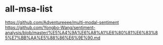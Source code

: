 # all-msa-list
https://github.com/Adventureeee/multi-modal-sentiment<br>
https://github.com/Yongbo-Wang/sentiment-analysis/blob/master/%E5%A4%9A%E6%A8%A1%E6%80%81%E6%83%85%E7%BB%AA%E5%88%86%E6%9E%90.md
